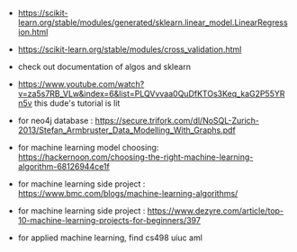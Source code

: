 - https://scikit-learn.org/stable/modules/generated/sklearn.linear_model.LinearRegression.html
- https://scikit-learn.org/stable/modules/cross_validation.html
- check out documentation of algos and sklearn 
- https://www.youtube.com/watch?v=za5s7RB_VLw&index=6&list=PLQVvvaa0QuDfKTOs3Keq_kaG2P55YRn5v this dude's tutorial is lit

- for neo4j database : https://secure.trifork.com/dl/NoSQL-Zurich-2013/Stefan_Armbruster_Data_Modelling_With_Graphs.pdf

- for machine learning model choosing: https://hackernoon.com/choosing-the-right-machine-learning-algorithm-68126944ce1f
- for machine learning side project : https://www.bmc.com/blogs/machine-learning-algorithms/
- for machine learning side project : https://www.dezyre.com/article/top-10-machine-learning-projects-for-beginners/397

- for applied machine learning, find cs498 uiuc aml 
